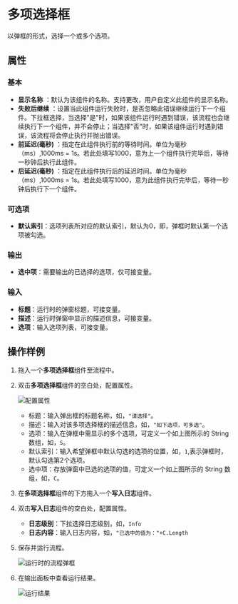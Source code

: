 # 多项选择框

以弹框的形式，选择一个或多个选项。

## 属性

### 基本

- **显示名称** ：默认为该组件的名称。支持更改，用户自定义此组件的显示名称。
- **失败后继续** ：设置当此组件运行失败时，是否忽略此错误继续运行下一个组件。下拉框选择，当选择"是"时，如果该组件运行时遇到错误，该流程也会继续执行下一个组件，并不会停止；当选择"否"时，如果该组件运行时遇到错误，该流程将会停止执行并抛出错误。
- **前延迟(毫秒)** ：指定在此组件执行前的等待时间。单位为毫秒（ms）,1000ms = 1s。若此处填写1000，意为上一个组件执行完毕后，等待一秒钟后执行此组件。
- **后延迟(毫秒)** ：指定在此组件执行后的延迟时间。单位为毫秒（ms）,1000ms = 1s。若此处填写1000，意为此组件执行完毕后，等待一秒钟后执行下一个组件。

### 可选项

- **默认索引**：选项列表所对应的默认索引，默认为0，即，弹框时默认第一个选项被勾选。

### 输出

- **选中项**：需要输出的已选择的选项，仅可接变量。

### 输入

- **标题**：运行时的弹窗标题，可接变量。
- **描述**：运行时弹窗中显示的描述信息，可接变量。
- **选项**：输入选项列表，可接变量。

## 操作样例

1. 拖入一个**多项选择框**组件至流程中。
2. 双击**多项选择框**组件的空白处，配置属性。

    ![配置属性](https://docimages.blob.core.chinacloudapi.cn/images/Activities/mutiselect20210111.png)

    - 标题：输入弹出框的标题名称，如，`"请选择"`。
    - 描述：输入对该多项选择框的描述信息，如，`"如下选项，可多选"`。
    - 选项：输入在弹框中需显示的多个选项，可定义一个如上图所示的 String 数组，如，`S`。
    - 默认索引：输入希望弹框中默认勾选的选项的位置，如，`1`,表示弹框时，默认勾选第2个选项。
    - 选中项：存放弹窗中已选的选项的值，可定义一个如上图所示的 String 数组，如，`C`。

3. 在**多项选择框**组件的下方拖入一个**写入日志**组件。
4. 双击**写入日志**组件的空白处，配置属性。
   - **日志级别**：下拉选择日志级别，如，`Info`
   - **日志内容**：输入日志内容，如，`"已选中的值为："+C.Length`
5. 保存并运行流程。

   ![运行时的流程弹框](https://docimages.blob.core.chinacloudapi.cn/images/Activities/mutiselectskip20210111.png)

6. 在输出面板中查看运行结果。

   ![运行结果](https://docimages.blob.core.chinacloudapi.cn/images/Activities/mutiselectresult20210111.png)